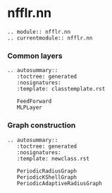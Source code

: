 # nfflr.nn

```{eval-rst}
.. module:: nfflr.nn
.. currentmodule:: nfflr.nn
```

### Common layers

```{eval-rst}
.. autosummary::
   :toctree: generated
   :nosignatures:
   :template: classtemplate.rst

   FeedForward
   MLPLayer
```


### Graph construction

```{eval-rst}
.. autosummary::
   :toctree: generated
   :nosignatures:
   :template: newclass.rst

   PeriodicRadiusGraph
   PeriodicKShellGraph
   PeriodicAdaptiveRadiusGraph
```
